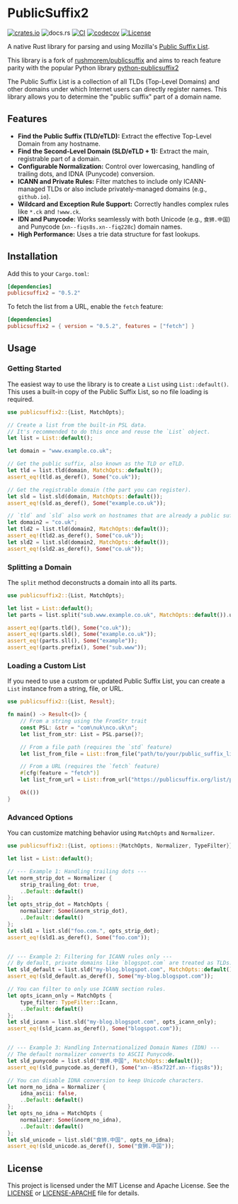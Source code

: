 # PublicSuffix2

[![crates.io](https://img.shields.io/crates/v/publicsuffix2.svg?logo=rust)](https://crates.io/crates/publicsuffix2)
![docs.rs](https://img.shields.io/docsrs/publicsuffix2?logo=docsdotrs)
[![CI](https://github.com/chancetudor/publicsuffix2/actions/workflows/ci.yml/badge.svg)](https://github.com/chancetudor/publicsuffix2/actions/workflows/ci.yml)
[![codecov](https://codecov.io/github/chancetudor/publicsuffix2/graph/badge.svg?token=9NPNU81LVZ)](https://codecov.io/github/chancetudor/publicsuffix2)
[![License](https://img.shields.io/crates/l/publicsuffix2.svg)](https://github.com/chancetudor/publicsuffix2/blob/main/LICENSE)

A native Rust library for parsing and using Mozilla's [Public Suffix List](https://publicsuffix.org/).

This library is a fork of [rushmorem/publicsuffix](https://github.com/rushmorem/publicsuffix) and aims to reach feature parity with the popular Python library [python-publicsuffix2](https://github.com/aboutcode-org/python-publicsuffix2)

The Public Suffix List is a collection of all TLDs (Top-Level Domains) and other domains under which Internet users can directly register names. This library allows you to determine the "public suffix" part of a domain name.

## Features

* **Find the Public Suffix (TLD/eTLD):** Extract the effective Top-Level Domain from any hostname.
* **Find the Second-Level Domain (SLD/eTLD + 1):** Extract the main, registrable part of a domain.
* **Configurable Normalization:** Control over lowercasing, handling of trailing dots, and IDNA (Punycode) conversion.
* **ICANN and Private Rules:** Filter matches to include only ICANN-managed TLDs or also include privately-managed domains (e.g., `github.io`).
* **Wildcard and Exception Rule Support:** Correctly handles complex rules like `*.ck` and `!www.ck`.
* **IDN and Punycode:** Works seamlessly with both Unicode (e.g., `食狮.中国`) and Punycode (`xn--fiqs8s.xn--fiq228c`) domain names.
* **High Performance:** Uses a trie data structure for fast lookups.

## Installation

Add this to your `Cargo.toml`:

```toml
[dependencies]
publicsuffix2 = "0.5.2"
```

To fetch the list from a URL, enable the `fetch` feature:

```toml
[dependencies]
publicsuffix2 = { version = "0.5.2", features = ["fetch"] }
```

## Usage

### Getting Started

The easiest way to use the library is to create a `List` using `List::default()`. This uses a built-in copy of the Public Suffix List, so no file loading is required.

```rust
use publicsuffix2::{List, MatchOpts};

// Create a list from the built-in PSL data.
// It's recommended to do this once and reuse the `List` object.
let list = List::default();

let domain = "www.example.co.uk";

// Get the public suffix, also known as the TLD or eTLD.
let tld = list.tld(domain, MatchOpts::default());
assert_eq!(tld.as_deref(), Some("co.uk"));

// Get the registrable domain (the part you can register).
let sld = list.sld(domain, MatchOpts::default());
assert_eq!(sld.as_deref(), Some("example.co.uk"));

// `tld` and `sld` also work on hostnames that are already a public suffix.
let domain2 = "co.uk";
let tld2 = list.tld(domain2, MatchOpts::default());
assert_eq!(tld2.as_deref(), Some("co.uk"));
let sld2 = list.sld(domain2, MatchOpts::default());
assert_eq!(sld2.as_deref(), Some("co.uk"));
```

### Splitting a Domain

The `split` method deconstructs a domain into all its parts.

```rust
use publicsuffix2::{List, MatchOpts};

let list = List::default();
let parts = list.split("sub.www.example.co.uk", MatchOpts::default()).unwrap();

assert_eq!(parts.tld(), Some("co.uk"));
assert_eq!(parts.sld(), Some("example.co.uk"));
assert_eq!(parts.sll(), Some("example"));
assert_eq!(parts.prefix(), Some("sub.www"));
```

### Loading a Custom List

If you need to use a custom or updated Public Suffix List, you can create a `List` instance from a string, file, or URL.

```rust
use publicsuffix2::{List, Result};

fn main() -> Result<()> {
    // From a string using the FromStr trait
    const PSL: &str = "com\nuk\nco.uk\n";
    let list_from_str: List = PSL.parse()?;

    // From a file path (requires the `std` feature)
    let list_from_file = List::from_file("path/to/your/public_suffix_list.dat")?;

    // From a URL (requires the `fetch` feature)
    #[cfg(feature = "fetch")]
    let list_from_url = List::from_url("https://publicsuffix.org/list/public_suffix_list.dat")?;

    Ok(())
}
```

### Advanced Options

You can customize matching behavior using `MatchOpts` and `Normalizer`.

```rust
use publicsuffix2::{List, options::{MatchOpts, Normalizer, TypeFilter}};

let list = List::default();

// --- Example 1: Handling trailing dots ---
let norm_strip_dot = Normalizer {
    strip_trailing_dot: true,
    ..Default::default()
};
let opts_strip_dot = MatchOpts {
    normalizer: Some(&norm_strip_dot),
    ..Default::default()
};
let sld1 = list.sld("foo.com.", opts_strip_dot);
assert_eq!(sld1.as_deref(), Some("foo.com"));


// --- Example 2: Filtering for ICANN rules only ---
// By default, private domains like `blogspot.com` are treated as TLDs.
let sld_default = list.sld("my-blog.blogspot.com", MatchOpts::default());
assert_eq!(sld_default.as_deref(), Some("my-blog.blogspot.com"));

// You can filter to only use ICANN section rules.
let opts_icann_only = MatchOpts {
    type_filter: TypeFilter::Icann,
    ..Default::default()
};
let sld_icann = list.sld("my-blog.blogspot.com", opts_icann_only);
assert_eq!(sld_icann.as_deref(), Some("blogspot.com"));


// --- Example 3: Handling Internationalized Domain Names (IDN) ---
// The default normalizer converts to ASCII Punycode.
let sld_punycode = list.sld("食狮.中国", MatchOpts::default());
assert_eq!(sld_punycode.as_deref(), Some("xn--85x722f.xn--fiqs8s"));

// You can disable IDNA conversion to keep Unicode characters.
let norm_no_idna = Normalizer {
    idna_ascii: false,
    ..Default::default()
};
let opts_no_idna = MatchOpts {
    normalizer: Some(&norm_no_idna),
    ..Default::default()
};
let sld_unicode = list.sld("食狮.中国", opts_no_idna);
assert_eq!(sld_unicode.as_deref(), Some("食狮.中国"));
```

## License

This project is licensed under the MIT License and Apache License. See the [LICENSE](LICENSE) or [LICENSE-APACHE](LICENSE-APACHE) file for details.
